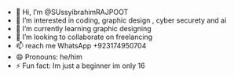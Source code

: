 - 👋 Hi, I’m @SUssyibrahimRAJPOOT
- 👀 I’m interested in coding, graphic design , cyber securety and ai 
- 🌱 I’m currently learning graphic designing 
- 💞️ I’m looking to collaborate on freelancing 
- 📫  reach me WhatsApp +923174950704
- 😄 Pronouns: he/him
- ⚡ Fun fact: Im just a beginner im only 16 

<!---
SUssyibrahimRAJPOOT/SUssyibrahimRAJPOOT is a ✨ special ✨ repository because its `README.md` (this file) appears on your GitHub profile.
You can click the Preview link to take a look at your changes.
--->
